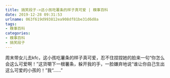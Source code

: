 ```yaml
---
title: 搞笑段子->这小孩吃薯条的样子真可爱 | 糗事百科
date: 2019-12-28 09:31:53
urlname: 063f619d993812ea908df81be31d6d8a
tags: 
- 糗事百科
categories:
- 糗事百科
- 搞笑段子
---
```

周末带女儿去kfc，这小孩吃薯条的样子真可爱，忍不住捏捏她的脸来一句“你怎么会这么可爱啊！”这货嚼下一根薯条，躲开我的手，一脸嫌弃地说“谁让你自己生出这么可爱的小孩的！”我“……”


